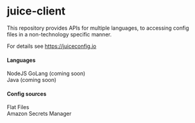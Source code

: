 # juice-client



This repository provides APIs for multiple languages, to accessing
config files in a non-technology specific manner.


For details see https://juiceconfig.io


#### Languages
NodeJS
GoLang (coming soon)  
Java (coming soon)  


#### Config sources
Flat Files  
Amazon Secrets Manager  
